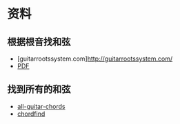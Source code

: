 # 资料

## 根据根音找和弦
- [guitarrootssystem.com]http://guitarrootssystem.com/
- [PDF](http://guitarrootssystem.com/wp-content/uploads/2019/02/Guitar-System_file.pdf)

## 找到所有的和弦
- [all-guitar-chords](http://www.all-guitar-chords.com/index.php)
- [chordfind](http://chordfind.com/)

